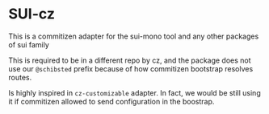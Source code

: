 # SUI-cz

This is a commitizen adapter for the sui-mono tool and any other packages of sui family

This is required to be in a different repo by cz, and the package does not use our `@schibsted` prefix because of how commitizen bootstrap resolves routes.

Is highly inspired in `cz-customizable` adapter. In fact, we would be still using it if commitizen allowed to send configuration in the boostrap.
